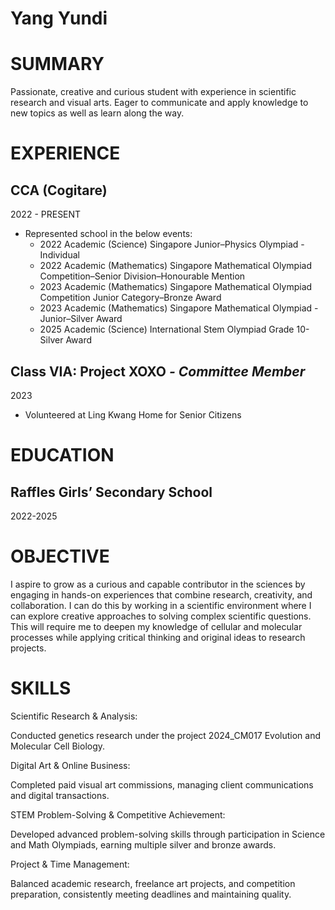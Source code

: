 # Yang Yundi

# **SUMMARY**

Passionate, creative and curious student with experience in scientific research and visual arts. Eager to communicate and apply knowledge to new topics as well as learn along the way.

# **EXPERIENCE**

## **CCA (Cogitare)** 

2022 \- PRESENT

* Represented school in the below events:  
  * 2022 Academic (Science) Singapore Junior–Physics Olympiad \- Individual  
  * 2022 Academic (Mathematics) Singapore Mathematical Olympiad Competition–Senior Division–Honourable Mention  
  * 2023 Academic (Mathematics) Singapore Mathematical Olympiad Competition Junior Category–Bronze Award  
  * 2023 Academic (Mathematics) Singapore Mathematical Olympiad \- Junior–Silver Award  
  * 2025 Academic (Science) International Stem Olympiad Grade 10-Silver Award

## **Class VIA: Project XOXO** *\- Committee Member*

2023

* Volunteered at Ling Kwang Home for Senior Citizens

# **EDUCATION**

## **Raffles Girls’ Secondary School** 

2022-2025

# **OBJECTIVE**

I aspire to grow as a curious and capable contributor in the sciences by engaging in hands-on experiences that combine research, creativity, and collaboration. I can do this by working in a scientific environment where I can explore creative approaches to solving complex scientific questions. This will require me to deepen my knowledge of cellular and molecular processes while applying critical thinking and original ideas to research projects.

# **SKILLS**

Scientific Research & Analysis:

Conducted genetics research under the project 2024\_CM017 Evolution and Molecular Cell Biology. 

Digital Art & Online Business:

Completed paid visual art commissions, managing client communications and digital transactions. 

STEM Problem-Solving & Competitive Achievement:

Developed advanced problem-solving skills through participation in Science and Math Olympiads, earning multiple silver and bronze awards.

Project & Time Management:

Balanced academic research, freelance art projects, and competition preparation, consistently meeting deadlines and maintaining quality.
